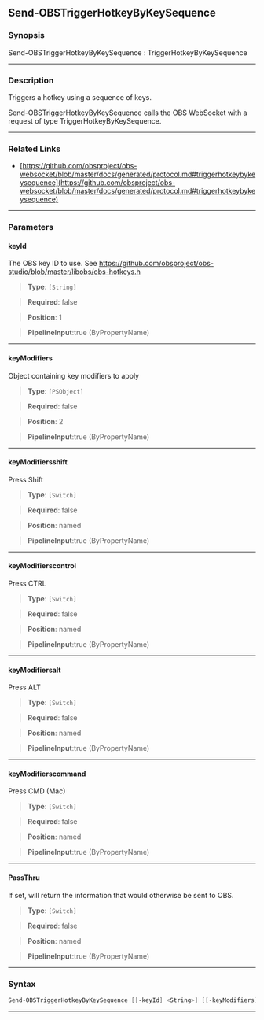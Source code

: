 Send-OBSTriggerHotkeyByKeySequence
----------------------------------
### Synopsis
Send-OBSTriggerHotkeyByKeySequence : TriggerHotkeyByKeySequence

---
### Description

Triggers a hotkey using a sequence of keys.


Send-OBSTriggerHotkeyByKeySequence calls the OBS WebSocket with a request of type TriggerHotkeyByKeySequence.

---
### Related Links
* [https://github.com/obsproject/obs-websocket/blob/master/docs/generated/protocol.md#triggerhotkeybykeysequence](https://github.com/obsproject/obs-websocket/blob/master/docs/generated/protocol.md#triggerhotkeybykeysequence)



---
### Parameters
#### **keyId**

The OBS key ID to use. See https://github.com/obsproject/obs-studio/blob/master/libobs/obs-hotkeys.h



> **Type**: ```[String]```

> **Required**: false

> **Position**: 1

> **PipelineInput**:true (ByPropertyName)



---
#### **keyModifiers**

Object containing key modifiers to apply



> **Type**: ```[PSObject]```

> **Required**: false

> **Position**: 2

> **PipelineInput**:true (ByPropertyName)



---
#### **keyModifiersshift**

Press Shift



> **Type**: ```[Switch]```

> **Required**: false

> **Position**: named

> **PipelineInput**:true (ByPropertyName)



---
#### **keyModifierscontrol**

Press CTRL



> **Type**: ```[Switch]```

> **Required**: false

> **Position**: named

> **PipelineInput**:true (ByPropertyName)



---
#### **keyModifiersalt**

Press ALT



> **Type**: ```[Switch]```

> **Required**: false

> **Position**: named

> **PipelineInput**:true (ByPropertyName)



---
#### **keyModifierscommand**

Press CMD (Mac)



> **Type**: ```[Switch]```

> **Required**: false

> **Position**: named

> **PipelineInput**:true (ByPropertyName)



---
#### **PassThru**

If set, will return the information that would otherwise be sent to OBS.



> **Type**: ```[Switch]```

> **Required**: false

> **Position**: named

> **PipelineInput**:true (ByPropertyName)



---
### Syntax
```PowerShell
Send-OBSTriggerHotkeyByKeySequence [[-keyId] <String>] [[-keyModifiers] <PSObject>] [-keyModifiersshift] [-keyModifierscontrol] [-keyModifiersalt] [-keyModifierscommand] [-PassThru] [<CommonParameters>]
```
---
